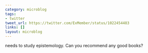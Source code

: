 ```yaml
---
category: microblog
tags:
- twitter
tweet_url: https://twitter.com/ExMember/status/1022454483
links: []
layout: microblog
---
```

needs to study epistemology. Can you recommend any good books?
